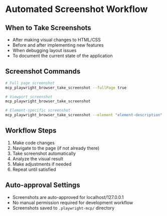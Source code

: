 # Automated Screenshot Workflow

## When to Take Screenshots

- After making visual changes to HTML/CSS
- Before and after implementing new features
- When debugging layout issues
- To document the current state of the application

## Screenshot Commands

```bash
# Full page screenshot
mcp_playwright_browser_take_screenshot --fullPage true

# Viewport screenshot
mcp_playwright_browser_take_screenshot

# Element-specific screenshot
mcp_playwright_browser_take_screenshot --element "element-description" --ref "element-ref"
```

## Workflow Steps

1. Make code changes
2. Navigate to the page (if not already there)
3. Take screenshot automatically
4. Analyze the visual result
5. Make adjustments if needed
6. Repeat until satisfied

## Auto-approval Settings

- Screenshots are auto-approved for localhost/127.0.0.1
- No manual permission required for development workflow
- Screenshots saved to `.playwright-mcp/` directory
